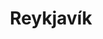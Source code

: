 ---
title: Reykjavík
image: ''
category: svaedisbundin
description: Aðildarfélag Pírata í Reykjavík
---
